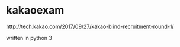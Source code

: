 # kakaoexam

http://tech.kakao.com/2017/09/27/kakao-blind-recruitment-round-1/  

written in python 3
